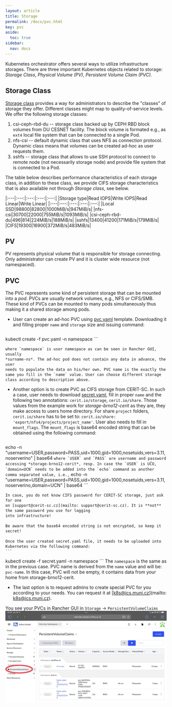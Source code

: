 ```yaml
---
layout: article
title: Storage
permalink: /docs/pvc.html
key: pvc
aside:
  toc: true
sidebar:
  nav: docs
---
```


Kubernetes orchestrator offers several ways to utilize infrastructure storages. There are three important Kubernetes objects related to storage: *Storage Class*, *Physical Volume (PV)*, *Persistent Volume Claim (PVC)*. 

## Storage Class

[Storage class](https://kubernetes.io/docs/concepts/storage/storage-classes/) provides a way for administrators to describe the "classes" of storage they offer. Different classes might map to quality-of-service levels. We offer the following storage classes:

1. csi-ceph-rbd-du -- storage class backed up by CEPH RBD block volumes from DU CESNET facility. The block volume is formated e.g., as `ext4` local file system that can be connected to a single Pod.
2. nfs-csi -- default dynamic class that uses NFS as connection protocol. Dynamic class means that volumes can be created ad-hoc as user requests them. 
3. sshfs -- storage class that allows to use SSH protocol to connect to remote node (not necessarily storage node) and provide file system that is connected to a Pod.

The table below describes performance characteristics of each storage class, in addition to these class, we provide CIFS storage characteristics that is also available not through *Storage class*, see below.

|:---|:---:|:---:|:---:|:---:|
|Storage type|Read IOPS|Write IOPS|Read Linear|Write Linear|
|:---|:---:|:---:|:---:|:---:|
|Local SSD|98800|82800|1000MiB/s|947MiB/s|
|nfs-csi|30700|22000|755MiB/s|1093MiB/s|
|csi-ceph-rbd-du|496|814|224MiB/s|188MiB/s|
|sshfs|13400|41200|171MiB/s|179MiB/s|
|CIFS|19300|16900|372MiB/s|483MiB/s|


## PV

PV represents physical volume that is responsible for storage connecting. Only administrator can create PV and it is cluster wide resource (not namespaced). 

## PVC

The PVC represents some kind of persistent storage that can be mounted into
a *pod*. PVCs are usually network volumes, e.g., NFS or CIFS/SMB. These kind
of PVCs can be mounted to many pods simultaneously thus making it a shared
storage among pods.

* User can create an ad-hoc PVC using [pvc.yaml](deployments/pvc.yaml)
   template. Downloading it and filling proper `name` and `storage` size and
   issuing command:
    ```
kubectl create -f pvc.yaml -n namespace
    ```

    where `namespace` is user namespace as can be seen in Rancher GUI, usually
    *surname-ns*. The ad-hoc pod does not contain any data in advance, the user
    needs to populate the data on his/her own. PVC name is the exactly the
    same you fill in the `name` value. User can choose different storage class according to description above.

* Another option is to create PVC as CIFS storage from CERIT-SC. In such a case,
    user needs to download [secret.yaml](deployments/secret.yaml),
    fill in proper `name` and the following two annotations: `cerit.io/storage`,
    `cerit.io/share`. Those values from the example work for *storage-brno12-cerit* as
    they are, they make access to users home directory. For share `project` folders, `cerit.io/share` has to be set to: `cerit.io/share: 'export/nfs4/projects/project_name'`.
    User also needs to fill in `mount_flags`. The `mount_flags` is
    base64 encoded string that can be obtained using the following command:
    ```
echo -n "username=USER,password=PASS,uid=1000,gid=1000,nosetuids,vers=3.11,noserverino" | base64
    ```
    where `USER` and `PASS` are username and password accessing
    *storage-brno12-cerit*, resp. In case the `USER` is UČO, `domain=UCN` needs to
    be added into the `echo` command as another comma separated value, i.e.,
    ```
echo -n "username=USER,password=PASS,uid=1000,gid=1000,nosetuids,vers=3.11,noserverino,domain=UCN" | base64
    ```

    In case, you do not know CIFS password for CERIT-SC storage, just ask for one
    on [support@cerit-sc.cz](mailto: support@cerit-sc.cz). It is **not** the same password you use for logging
    into infrastructure!

    Be aware that the base64 encoded string is not encrypted, so keep it secret!

    Once the user created secret.yaml file, it needs to be uploaded into
    Kubernetes via the following command:
    ```
kubectl create -f secret.yaml -n namespace
    ```
    The `namespace` is the same as in the previous case. PVC name is derived
    from the `name` value and will be: `pvc-name`. In this case, PVC will not
    be empty, it contains data from your home from storage-brno12-cerit.

* The last option is to request admins to create special PVC for you according
to your needs. You can request it at [k8s@ics.muni.cz](mailto: k8s@ics.muni.cz).

You see your PVCs in Rancher GUI in `Storage` &rarr; `PersistentVolumeClaims` ![Volumes](pvc.jpg)
